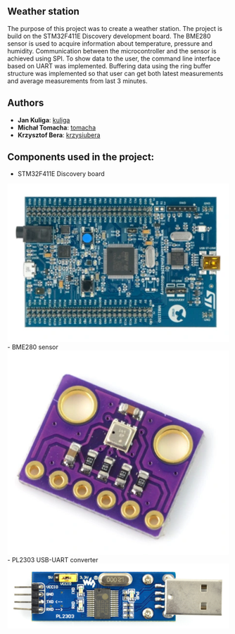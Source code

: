 ## Weather station
The purpose of this project was to create a weather station. The project is build on the STM32F411E Discovery development board. The BME280 sensor is used to acquire information 
about temperature, pressure and humidity. Communication between the microcontroller and the sensor is achieved using SPI. To show data to the user, the command line interface
based on UART was implemented. Buffering data using the ring buffer structure was implemented so that user can get both latest measurements and average measurements from last 3 
minutes. 

## Authors
* **Jan Kuliga**: [kuliga](https://github.com/kuliga)
* **Michał Tomacha**: [tomacha](https://github.com/tomacha)
* **Krzysztof Bera**: [krzysiubera](https://github.com/krzysiubera)

## Components used in the project:
- STM32F411E Discovery board
<img src="images/stm32f4.png" />
- BME280 sensor
<img src="images/bme280.png" />
- PL2303 USB-UART converter
<img src="images/usb_uart_conv.png" />
